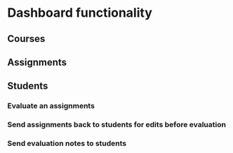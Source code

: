 # Dashboard functionality

## Courses


## Assignments


## Students

### Evaluate an assignments

### Send assignments back to students for edits before evaluation

### Send evaluation notes to students
